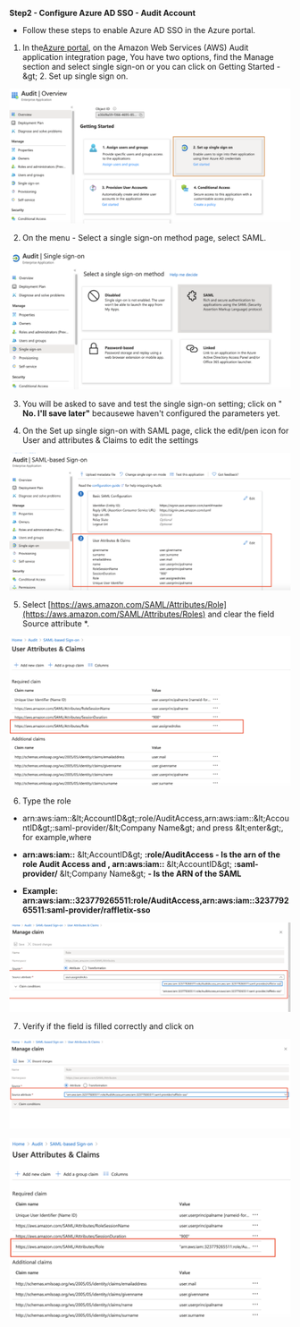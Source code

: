 **Step2 - Configure Azure AD SSO - Audit Account**

- Follow these steps to enable Azure AD SSO in the Azure portal.

1. In the[Azure portal](https://portal.azure.com/), on the Amazon Web Services (AWS) Audit application integration page, You have two options, find the Manage section and select single sign-on or you can click on Getting Started -\&gt; 2. Set up single sign on.

![Azure13](/assets/images/Azure_SSO/az_sso_13.png)

2. On the menu - Select a single sign-on method page, select SAML.

![Azure14](/assets/images/Azure_SSO/az_sso_14.png)

3. You will be asked to save and test the single sign-on setting; click on &quot; **No. I&#39;ll save later&quot;** becausewe haven&#39;t configured the parameters yet.

4. On the Set up single sign-on with SAML page, click the edit/pen icon for User and attributes &amp; Claims to edit the settings

![Azure15](/assets/images/Azure_SSO/az_sso_15.png)

5.  Select  [https://aws.amazon.com/SAML/Attributes/Role](https://aws.amazon.com/SAML/Attributes/Roles) and clear the field Source attribute \*.

![Azure16](/assets/images/Azure_SSO/az_sso_16.png)

6. Type the role

 - arn:aws:iam::\&lt;AccountID\&gt;:role/AuditAccess,arn:aws:iam::\&lt;AccountID\&gt;:saml-provider/\&lt;Company Name\&gt; and press \&lt;enter\&gt;, for example,where

 - **arn:aws:iam::** \&lt;AccountID\&gt; **:role/AuditAccess - Is the arn of the role Audit Access and , arn:aws:iam::** \&lt;AccountID\&gt; **:saml-provider/** \&lt;Company Name\&gt; **- Is the ARN of the SAML**

 - **Example: arn:aws:iam::323779265511:role/AuditAccess,arn:aws:iam::323779265511:saml-provider/raffletix-sso**

![Azure17](/assets/images/Azure_SSO/az_sso_17.png) 

7. Verify if the field is filled correctly and click on

![Azure18](/assets/images/Azure_SSO/az_sso_18.png) 

![Azure19](/assets/images/Azure_SSO/az_sso_19.png) 